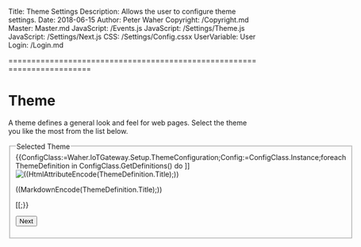 ﻿Title: Theme Settings
Description: Allows the user to configure theme settings.
Date: 2018-06-15
Author: Peter Waher
Copyright: /Copyright.md
Master: Master.md
JavaScript: /Events.js
JavaScript: /Settings/Theme.js
JavaScript: /Settings/Next.js
CSS: /Settings/Config.cssx
UserVariable: User
Login: /Login.md

========================================================================

Theme
============

A theme defines a general look and feel for web pages. Select the theme you like the most from the list below.

<form>
<fieldset>
<legend>Selected Theme</legend>

<div id="themes" class="themes">
{{ConfigClass:=Waher.IoTGateway.Setup.ThemeConfiguration;Config:=ConfigClass.Instance;foreach ThemeDefinition in ConfigClass.GetDefinitions() do ]]
<div data-theme-id="((ThemeDefinition.Id))" class="theme((Config.ThemeId=ThemeDefinition.Id?"Selected"))" onclick="SetTheme('((ThemeDefinition.Id))')">
<img class="themeImage" alt="((HtmlAttributeEncode(ThemeDefinition.Title);))" width="((ThemeDefinition.ThumbnailWidth))" height="((ThemeDefinition.ThumbnailHeight))" src="((HtmlAttributeEncode(ThemeDefinition.Thumbnail);))"/>
<div class="themeTitle">

((MarkdownEncode(ThemeDefinition.Title);))

</div>
</div>
[[;}}
</div>

<button id='NextButton' type='button' onclick='Next()' style='display:{{Config.Step>0 ? "inline-block" : "none"}}'>Next</button>

</fieldset>

</form>

